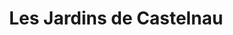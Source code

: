 ---
title: "Les Jardins de Castelnau"
url: /saint-jean-de-marsacq/les-jardins-de-castelnau/
shop: ferme
---